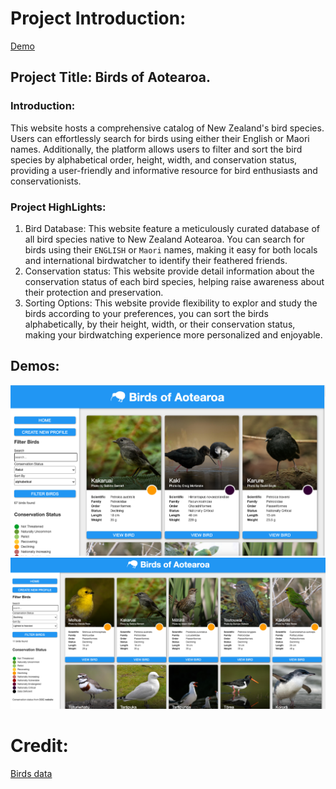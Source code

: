 # Project Introduction: 
[Demo](https://mao-33d00fc11ada.herokuapp.com/birds/)
## Project Title: Birds of Aotearoa. 

### Introduction:
This website hosts a comprehensive catalog of New Zealand's bird species. Users can effortlessly search for birds using either their English or Maori names. Additionally, the platform allows users to filter and sort the bird species by alphabetical order, height, width, and conservation status, providing a user-friendly and informative resource for bird enthusiasts and conservationists.

### Project HighLights: 

1. Bird Database: This website feature a meticulously curated database of all bird species native to New Zealand Aotearoa. You can search for birds using their `ENGLISH` or `Maori` names, making it easy for both locals and international birdwatcher to identify their feathered friends. 
2. Conservation status: This website provide detail information about the conservation status of each bird species, helping raise awareness about their protection and preservation. 
3. Sorting Options: This website provide flexibility to explor and study the birds according to your preferences, you can sort the birds alphabetically, by their height, width, or their conservation status, making your birdwatching experience more personalized and enjoyable.

## Demos: 

![demo1](demo1.png)
![demo2](demo2.png)



# Credit: 
[Birds data](https://www.doc.govt.nz/nature/conservation-status/)
